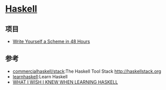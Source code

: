# [Haskell](link)

## 项目

* [Write Yourself a Scheme in 48 Hours](https://en.wikibooks.org/wiki/Write_Yourself_a_Scheme_in_48_Hours)

## 参考

* [commercialhaskell/stack](https://github.com/commercialhaskell/stack):The Haskell Tool Stack <http://haskellstack.org>
* [learnhaskell](https://github.com/bitemyapp/learnhaskell):Learn Haskell
* [WHAT I WISH I KNEW WHEN LEARNING HASKELL](http://dev.stephendiehl.com/hask/)
